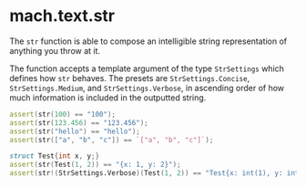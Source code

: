 # mach.text.str

The `str` function is able to compose an intelligible string representation of anything you throw at it.

The function accepts a template argument of the type `StrSettings` which defines how `str` behaves. The presets are `StrSettings.Concise`, `StrSettings.Medium`, and `StrSettings.Verbose`, in ascending order of how much information is included in the outputted string.

``` D
assert(str(100) == "100");
assert(str(123.456) == "123.456");
assert(str("hello") == "hello");
assert(str(["a", "b", "c"]) == `["a", "b", "c"]`);
```

``` D
struct Test{int x, y;}
assert(str(Test(1, 2)) == "{x: 1, y: 2}");
assert(str!(StrSettings.Verbose)(Test(1, 2)) == "Test{x: int(1), y: int(2)}");
```
